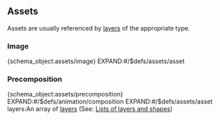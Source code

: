 ## Assets

Assets are usually referenced by [layers](layers.md) of the appropriate type.

### Image

{schema_object:assets/image}
EXPAND:#/$defs/assets/asset

### Precomposition

{schema_object:assets/precomposition}
EXPAND:#/$defs/animation/composition
EXPAND:#/$defs/assets/asset
layers:An array of [layers](layers.md) (See: [Lists of layers and shapes](concepts.md#lists-of-layers-and-shapes))
